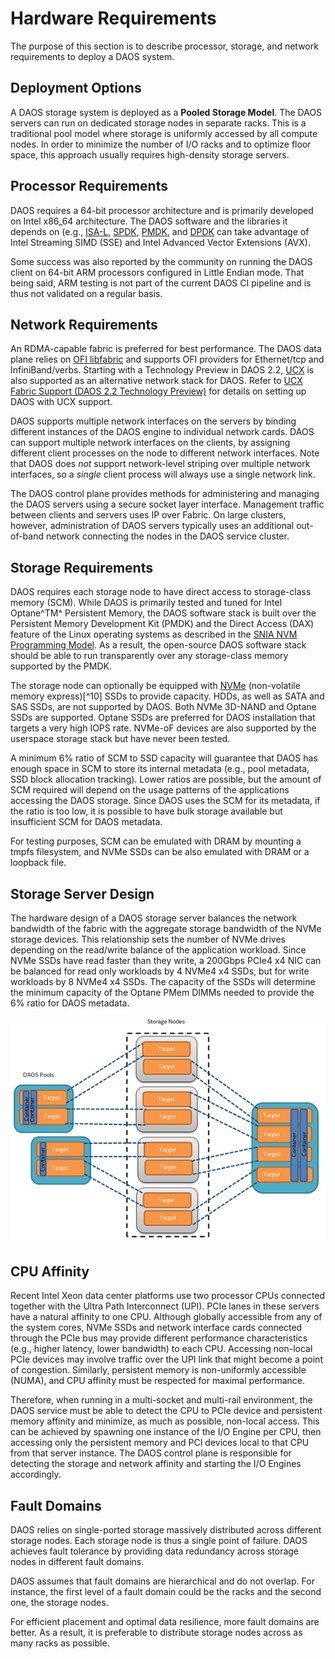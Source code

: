 # Hardware Requirements


The purpose of this section is to describe processor, storage, and
network requirements to deploy a DAOS system.

## Deployment Options


A DAOS storage system is deployed as a **Pooled Storage Model**.
The DAOS servers can run on dedicated storage nodes in separate racks.
This is a traditional pool model where storage is uniformly accessed by
all compute nodes. In order to minimize the number of I/O racks and to
optimize floor space, this approach usually requires high-density storage
servers.


## Processor Requirements


DAOS requires a 64-bit processor architecture and is primarily developed
on Intel x86\_64 architecture. The DAOS software and the libraries it
depends on (e.g., [ISA-L](https://github.com/intel/isa-l),
[SPDK](https://pmem.io/pmdk/), [PMDK](https://spdk.io/), and
[DPDK](https://www.dpdk.org/) can take
advantage of Intel Streaming SIMD (SSE) and Intel Advanced Vector Extensions (AVX).

Some success was also reported by the community on running the DAOS client
on 64-bit ARM processors configured in Little Endian mode. That being said,
ARM testing is not part of the current DAOS CI pipeline and is thus not
validated on a regular basis.

## Network Requirements

An RDMA-capable fabric is preferred for best performance.
The DAOS data plane relies on [OFI libfabric](https://ofiwg.github.io/libfabric/)
and supports OFI providers for Ethernet/tcp and InfiniBand/verbs.
Starting with a Technology Preview in DAOS 2.2, [UCX](https://www.openucx.org/)
is also supported as an alternative network stack for DAOS.
Refer to [UCX Fabric Support (DAOS 2.2 Technology Preview)](./ucx.md)
for details on setting up DAOS with UCX support.

DAOS supports multiple network interfaces on the servers
by binding different instances of the DAOS engine to individual
network cards.
DAOS can support multiple network interfaces on the clients,
by assigning different client processes on the node to different
network interfaces. Note that DAOS does *not* support network-level
striping over multiple network interfaces, so a *single* client process
will always use a single network link.

The DAOS control plane provides methods for administering and managing
the DAOS servers using a secure socket layer interface. Management
traffic between clients and servers uses IP over Fabric. On large
clusters, however, administration of DAOS servers typically uses an
additional out-of-band network connecting the nodes in the DAOS service
cluster.

## Storage Requirements


DAOS requires each storage node to have direct access to storage-class
memory (SCM). While DAOS is primarily tested and tuned for Intel
Optane^TM^ Persistent Memory, the DAOS software stack is built over the
Persistent Memory Development Kit (PMDK) and the Direct Access (DAX) feature of the
Linux operating systems as described in the
[SNIA NVM Programming Model](https://www.snia.org/sites/default/files/technical\_work/final/NVMProgrammingModel\_v1.2.pdf).
As a result, the open-source DAOS software stack should be
able to run transparently over any storage-class memory supported by the
PMDK.

The storage node can optionally be equipped with [NVMe](https://nvmexpress.org/)
(non-volatile memory express)[^10] SSDs to provide capacity. HDDs,
as well as SATA and SAS SSDs, are not supported by DAOS.
Both NVMe 3D-NAND and Optane SSDs are supported. Optane SSDs are
preferred for DAOS installation that targets a very high IOPS rate.
NVMe-oF devices are also supported by the
userspace storage stack but have never been tested.

A minimum 6% ratio of SCM to SSD capacity will guarantee that DAOS has
enough space in SCM to store its internal metadata (e.g., pool metadata,
SSD block allocation tracking). Lower ratios are possible, but the
amount of SCM required will depend on the usage patterns of the
applications accessing the DAOS storage. Since DAOS uses the SCM for its
metadata, if the ratio is too low, it is possible to have bulk storage
available but insufficient SCM for DAOS metadata.

For testing purposes, SCM can be emulated with DRAM by mounting a tmpfs
filesystem, and NVMe SSDs can be also emulated with DRAM or a loopback
file.

## Storage Server Design


The hardware design of a DAOS storage server balances the network
bandwidth of the fabric with the aggregate storage bandwidth of the NVMe
storage devices. This relationship sets the number of NVMe drives
depending on the read/write balance of the application workload. Since
NVMe SSDs have read faster than they write, a 200Gbps PCIe4 x4 NIC can
be balanced for read only workloads by 4 NVMe4 x4 SSDs, but for write
workloads by 8 NVMe4 x4 SSDs. The capacity of the SSDs will determine
the minimum capacity of the Optane PMem DIMMs needed to provide the 6%
ratio for DAOS metadata.

![](media/image2.png)

## CPU Affinity


Recent Intel Xeon data center platforms use two processor CPUs connected
together with the Ultra Path Interconnect (UPI). PCIe lanes in these
servers have a natural affinity to one CPU. Although globally accessible
from any of the system cores, NVMe SSDs and network interface cards
connected through the PCIe bus may provide different performance
characteristics (e.g., higher latency, lower bandwidth) to each CPU.
Accessing non-local PCIe devices may involve traffic over the UPI link
that might become a point of congestion. Similarly, persistent memory is
non-uniformly accessible (NUMA), and CPU affinity must be respected for
maximal performance.

Therefore, when running in a multi-socket and multi-rail environment,
the DAOS service must be able to detect the CPU to PCIe device and
persistent memory affinity and minimize, as much as possible, non-local
access. This can be achieved by spawning one instance of the I/O Engine
per CPU, then accessing only the persistent memory and PCI devices local
to that CPU from that server instance. The DAOS control plane is
responsible for detecting the storage and network affinity and starting
the I/O Engines accordingly.


## Fault Domains

DAOS relies on single-ported storage massively distributed across
different storage nodes. Each storage node is thus a single point of
failure. DAOS achieves fault tolerance by providing data redundancy
across storage nodes in different fault domains.

DAOS assumes that fault domains are hierarchical and do not overlap. For
instance, the first level of a fault domain could be the racks and the
second one, the storage nodes.

For efficient placement and optimal data resilience, more fault domains
are better. As a result, it is preferable to distribute storage nodes
across as many racks as possible.

